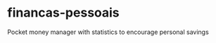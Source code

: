 financas-pessoais
=================

Pocket money manager with statistics to encourage personal savings
